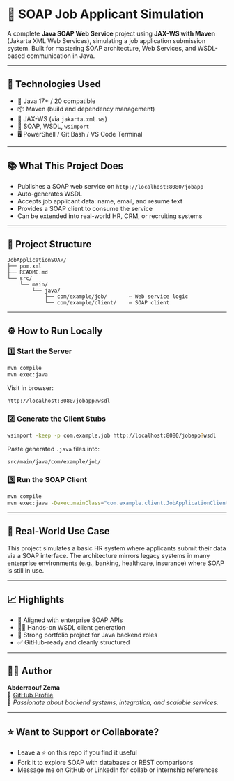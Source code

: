 # 🧾 SOAP Job Applicant Simulation

A complete **Java SOAP Web Service** project using **JAX-WS with Maven** (Jakarta XML Web Services), simulating a job application submission system. Built for mastering SOAP architecture, Web Services, and WSDL-based communication in Java.

---

## 🚀 Technologies Used

- 🔧 Java 17+ / 20 compatible
- 📦 Maven (build and dependency management)
- 🔗 JAX-WS (via `jakarta.xml.ws`)
- 🧩 SOAP, WSDL, `wsimport`
- 🖥️ PowerShell / Git Bash / VS Code Terminal

---

## 📚 What This Project Does

- Publishes a SOAP web service on `http://localhost:8080/jobapp`
- Auto-generates WSDL
- Accepts job applicant data: name, email, and resume text
- Provides a SOAP client to consume the service
- Can be extended into real-world HR, CRM, or recruiting systems

---

## 📂 Project Structure

```
JobApplicationSOAP/
├── pom.xml
├── README.md
└── src/
    └── main/
        └── java/
            ├── com/example/job/       ← Web service logic
            └── com/example/client/    ← SOAP client
```

---

## ⚙️ How to Run Locally

### 1️⃣ Start the Server
```bash
mvn compile
mvn exec:java
```
Visit in browser:
```
http://localhost:8080/jobapp?wsdl
```

### 2️⃣ Generate the Client Stubs
```bash
wsimport -keep -p com.example.job http://localhost:8080/jobapp?wsdl
```
Paste generated `.java` files into:
```
src/main/java/com/example/job/
```

### 3️⃣ Run the SOAP Client
```bash
mvn compile
mvn exec:java -Dexec.mainClass="com.example.client.JobApplicationClient"
```

---

## 💼 Real-World Use Case

This project simulates a basic HR system where applicants submit their data via a SOAP interface. The architecture mirrors legacy systems in many enterprise environments (e.g., banking, healthcare, insurance) where SOAP is still in use.

---

## 📈 Highlights

- 💼 Aligned with enterprise SOAP APIs
- 👨‍💻 Hands-on WSDL client generation
- 📖 Strong portfolio project for Java backend roles
- ✅ GitHub-ready and cleanly structured

---

## 👨‍💻 Author

**Abderraouf Zema**  
🔗 [GitHub Profile](https://github.com/abderraoufzema)  
💬 *Passionate about backend systems, integration, and scalable services.*

---

## ⭐ Want to Support or Collaborate?

- Leave a ⭐ on this repo if you find it useful
- Fork it to explore SOAP with databases or REST comparisons
- Message me on GitHub or LinkedIn for collab or internship references

